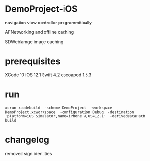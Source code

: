 # DemoProject-iOS


navigation view controller programmitically

AFNetworking and offline caching

SDWebIamge image caching


# prerequisites

XCode 10
iOS 12.1
Swift 4.2
cocoapod  1.5.3

# run
`xcrun xcodebuild  -scheme DemoProject  -workspace DemoProject.xcworkspace  -configuration Debug  -destination 'platform=iOS Simulator,name=iPhone X,OS=12.1'  -derivedDataPath  build`


# changelog

removed sign identities


